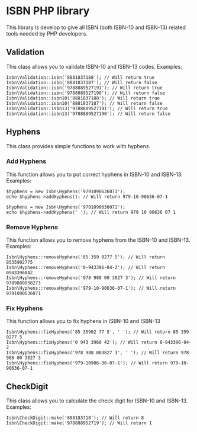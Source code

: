 # ISBN PHP library #
This library is develop to give all ISBN (both ISBN-10 and ISBN-13) related tools needed by PHP developers.

## Validation ##
This class allows you to validate ISBN-10 and ISBN-13 codes.
Examples:

    Isbn\Validation::isbn('8881837188'); // Will return true
    Isbn\Validation::isbn('8881837187'); // Will return false
    Isbn\Validation::isbn('9788889527191'); // Will return true
    Isbn\Validation::isbn('9788889527190'); // Will return false
    Isbn\Validation::isbn10('8881837188'); // Will return true
    Isbn\Validation::isbn10('8881837187'); // Will return false
    Isbn\Validation::isbn13('9788889527191'); // Will return true
    Isbn\Validation::isbn13('9788889527190'); // Will return false

## Hyphens ##
This class provides simple functions to work with hyphens.

### Add Hyphens ###
This function allows you to put correct hyphens in ISBN-10 and ISBN-13.
Examples:

    $hyphens = new Isbn\Hyphens('9791090636071');
    echo $hyphens->addHyphens(); // Will return 979-10-90636-07-1

    $hyphens = new Isbn\Hyphens('9791090636071');
    echo $hyphens->addHyphens(' '); // Will return 979 10 90636 07 1

### Remove Hyphens ###
This function allows you to remove hyphens from the ISBN-10 and ISBN-13.
Examples:

    Isbn\Hyphens::removeHyphens('85 359 0277 5'); // Will return 8535902775
    Isbn\Hyphens::removeHyphens('0-943396-04-2'); // Will return 0943396042
    Isbn\Hyphens::removeHyphens('978 988 00 3827 3'); // Will return 9789880038273
    Isbn\Hyphens::removeHyphens('979-10-90636-07-1'); // Will return 9791090636071

### Fix Hyphens ###
This function allows you to fix hyphens in ISBN-10 and ISBN-13

    Isbn\Hyphens::fixHyphens('85 35902 77 5', ' '); // Will return 85 359 0277 5
    Isbn\Hyphens::fixHyphens('0 943 3960 42'); // Will return 0-943396-04-2
    Isbn\Hyphens::fixHyphens('978 988 003827 3', ' '); // Will return 978 988 00 3827 3
    Isbn\Hyphens::fixHyphens('979-10906-36-07-1'); // Will return 979-10-90636-07-1

## CheckDigit ##
This class allows you to calculate the check digit for ISBN-10 and ISBN-13.
Examples:

    Isbn\CheckDigit::make('888183718'); // Will return 8
    Isbn\CheckDigit::make('978888952719'); // Will return 1
